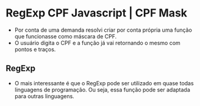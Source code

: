 # RegExp CPF Javascript | CPF Mask
* Por conta de uma demanda resolvi criar por conta própria uma função que funcionasse como máscara de CPF. 
* O usuário digita o CPF e a função já vai retornando o mesmo com pontos e traços.

## RegExp
* O mais interessante é que o RegExp pode ser utilizado em quase todas linguagens de programação. Ou seja, essa função pode ser adaptada para outras linguagens.
